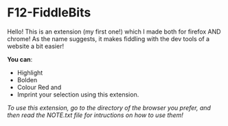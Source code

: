 # F12-FiddleBits

Hello! This is an extension (my first one!) which I made both for firefox AND chrome! As the name suggests, it makes fiddling with the dev tools of a website a bit easier!

**You can**:

- Highlight
- Bolden
- Colour Red and
- Imprint your selection using this extension.

*To use this extension, go to the directory of the browser you prefer, and then read the NOTE.txt file for intructions on how to use them!*
